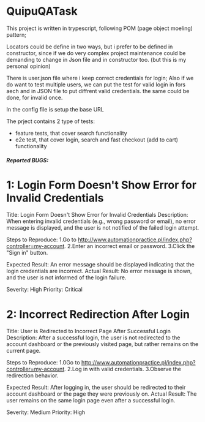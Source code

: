# QuipuQATask

This project is written in trypescript, following POM (page object moeling) pattern;

Locators could be define in two ways, but i prefer to be defined in constructor, since if we do very complex project
maintenance could be demanding to change in Json file and in constructor too. (but this is my personal opinion)

There is user.json file where i keep correct credentials for login;
Also if we do want to test multiple users, we can put the test for valid login in fors aech and in JSON file to put diffrent valid credentials.
the same could be done, for invalid once.


In the config file is setup the base URL

The prject contains 2 type of tests:
 - feature tests, that cover search functionality 
 - e2e test, that cover login, search and fast checkout (add to cart) functionality




##### Reported BUGS:

# 1: Login Form Doesn't Show Error for Invalid Credentials
Title: Login Form Doesn't Show Error for Invalid Credentials
Description: When entering invalid credentials (e.g., wrong password or email), no error message is displayed, and the user is not notified of the failed login attempt.

Steps to Reproduce:
1.Go to http://www.automationpractice.pl/index.php?controller=my-account.
2.Enter an incorrect email or password.
3.Click the "Sign in" button.

Expected Result: An error message should be displayed indicating that the login credentials are incorrect.
Actual Result: No error message is shown, and the user is not informed of the login failure.

Severity: High
Priority: Critical

# 2: Incorrect Redirection After Login
Title: User is Redirected to Incorrect Page After Successful Login
Description: After a successful login, the user is not redirected to the account dashboard or the previously visited page, but rather remains on the current page.

Steps to Reproduce:
1.0Go to http://www.automationpractice.pl/index.php?controller=my-account.
2.Log in with valid credentials.
3.Observe the redirection behavior.

Expected Result: After logging in, the user should be redirected to their account dashboard or the page they were previously on.
Actual Result: The user remains on the same login page even after a successful login. 

Severity: Medium
Priority: High
